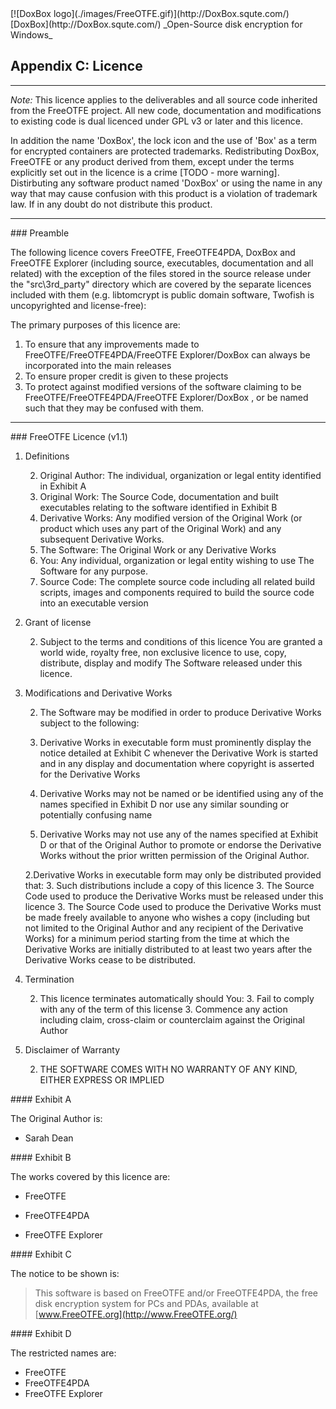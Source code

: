 

<meta content="text/html; charset=UTF-8" http-equiv="Content-Type">
<meta name="keywords" content="disk encryption, security, transparent, AES, OTFE, plausible deniability, virtual drive, Linux, MS Windows, portable, USB drive, partition">
<meta name="description" content="DoxBox: An Open-Source 'on-the-fly' transparent disk encryption program for PCs. Using this software, you can create one or more &quot;virtual disks&quot; on your PC - anything written to these disks is automatically, and securely, encrypted before being stored on your computers hard drive.">

<meta name="author" content="Sarah Dean">
<meta name="copyright" content="Copyright 2004, 2005, 2006, 2007, 2008 Sarah Dean">
<meta name="ROBOTS" content="ALL">

<TITLE>Appendix C: Licence</TITLE>

<LInk href="./styles_common.css" rel="stylesheet" type="text/css">



<LInk rev="made" href="mailto:sdean12@sdean12.org">

<LInk rel="shortcut icon" href="./images/favicon.ico" type="image/x-icon">

<SPAN CLASS="master_link">
[![DoxBox logo](./images/FreeOTFE.gif)](http://DoxBox.squte.com/)
[DoxBox](http://DoxBox.squte.com/)
</SPAN>

<SPAN CLASS="master_title">
_Open-Source disk encryption for Windows_
</SPAN>
 
            

## Appendix C: Licence
* * *
*Note:* This licence applies to the deliverables and all source code inherited from the FreeOTFE project. All new code, documentation and modifications to existing code is dual licenced under GPL v3 or later and this licence.

In addition the name 'DoxBox', the lock icon and the use of 'Box' as a term for encrypted containers are protected trademarks. 
Redistributing DoxBox, FreeOTFE or any product derived from them, except under the terms explicitly set out in the licence is a crime [TODO - more warning].
Distirbuting any software product named 'DoxBox' or using the name in any way that may cause confusion with this product is a violation of trademark law.
If in any doubt do not distribute this product.

* * * 
<A NAME="level_3_heading_1">
### Preamble
</A>

The following licence covers FreeOTFE, FreeOTFE4PDA, DoxBox and FreeOTFE Explorer (including source, executables, documentation and all related) with the exception of the files stored in the source release under the "src\3rd_party" directory which are covered by the separate licences included with them (e.g. libtomcrypt is public domain software, Twofish is uncopyrighted and license-free):

The primary purposes of this licence are:

1. To ensure that any improvements made to FreeOTFE/FreeOTFE4PDA/FreeOTFE Explorer/DoxBox can always be incorporated into the main releases
1. To ensure proper credit is given to these projects
1. To protect against modified versions of the software claiming to be FreeOTFE/FreeOTFE4PDA/FreeOTFE Explorer/DoxBox , or be named such that they may be confused with them.
  

* * * 
<A NAME="level_3_heading_2">
### FreeOTFE Licence (v1.1)
</A>

<DIV class="licence_list_numbering">

1. Definitions	
	
	2. Original Author: The individual, organization or legal entity identified in Exhibit A  
	2. Original Work: The Source Code, documentation and built executables relating to the software identified in Exhibit B  
	2. Derivative Works: Any modified version of the Original Work (or product which uses any part of the Original Work) and any subsequent Derivative Works.  
	2. The Software: The Original Work or any Derivative Works  
	2. You: Any individual, organization or legal entity wishing to use The Software for any purpose.  
	2. Source Code: The complete source code including all related build scripts, images and components required to build the source code into an executable version

1. Grant of license

	2. Subject to the terms and conditions of this licence You are granted a world wide, royalty free, non exclusive licence to use, copy, distribute, display and modify The Software released under this licence.

1. Modifications and Derivative Works

	2. The Software may be modified in order to produce Derivative Works subject to the following:

	2. Derivative Works in executable form must prominently display the notice detailed at Exhibit C whenever the Derivative Work is started and in any display and documentation where copyright is asserted for the Derivative Works

	2. Derivative Works may not be named or be identified using any of the names specified in Exhibit D nor use any similar sounding or potentially confusing name

	2. Derivative Works may not use any of the names specified at Exhibit D or that of the Original Author to promote or endorse the Derivative Works without the prior written permission of the Original Author.

	2.Derivative Works in executable form may only be distributed provided that:
		3. Such distributions include a copy of this licence
		3. The Source Code used to produce the Derivative Works must be released under this licence
		3. The Source Code used to produce the Derivative Works must be made freely available to anyone who wishes a copy (including but not limited to the Original Author and any recipient of the  Derivative Works) for a minimum period starting from the time at which the Derivative Works are initially distributed to at least two years after the Derivative Works cease to be distributed.

1. Termination

	2. This licence terminates automatically should You:
		3. Fail to comply with any of the term of this license
		3. Commence any action including claim, cross-claim or counterclaim against the Original Author
1. Disclaimer of Warranty

	2. THE SOFTWARE COMES WITH NO WARRANTY OF ANY KIND, EITHER EXPRESS OR IMPLIED
</DIV>

<A NAME="level_4_heading_1">
#### Exhibit A
</A>

The Original Author is:

* Sarah Dean

<A NAME="level_4_heading_2">
#### Exhibit B
</A>

The works covered by this licence are:

* FreeOTFE 

* FreeOTFE4PDA 

* FreeOTFE Explorer

<A NAME="level_4_heading_3">
#### Exhibit C
</A>

The notice to be shown is:

> This software is based on FreeOTFE and/or FreeOTFE4PDA, the free disk encryption system for PCs and PDAs, available at [www.FreeOTFE.org](http://www.FreeOTFE.org/) 

<A NAME="level_4_heading_4">
#### Exhibit D
</A>

The restricted names are:

* FreeOTFE 
* FreeOTFE4PDA
* FreeOTFE Explorer



